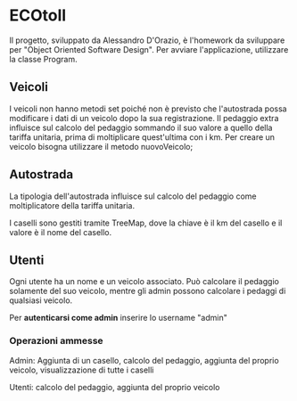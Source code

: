 # ECOtoll
Il progetto, sviluppato da Alessandro D'Orazio, è l'homework da sviluppare per "Object Oriented Software Design".
Per avviare l'applicazione, utilizzare la classe Program.

## Veicoli
I veicoli non hanno metodi set poiché non è previsto che l'autostrada possa modificare i dati di un veicolo dopo la sua registrazione.
Il pedaggio extra influisce sul calcolo del pedaggio sommando il suo valore a quello della tariffa unitaria, prima di moltiplicare quest'ultima con i km.
Per creare un veicolo bisogna utilizzare il metodo nuovoVeicolo;

## Autostrada
La tipologia dell'autostrada influisce sul calcolo del pedaggio come moltiplicatore della tariffa unitaria.

I caselli sono gestiti tramite TreeMap, dove la chiave è il km del casello e il valore è il nome del casello.

## Utenti
Ogni utente ha un nome e un veicolo associato. Può calcolare il pedaggio solamente del suo veicolo, mentre gli admin possono calcolare i pedaggi di qualsiasi veicolo.

Per **autenticarsi come admin** inserire lo username "admin"

### Operazioni ammesse
Admin: Aggiunta di un casello, calcolo del pedaggio, aggiunta del proprio veicolo, visualizzazione di tutte i caselli

Utenti: calcolo del pedaggio, aggiunta del proprio veicolo